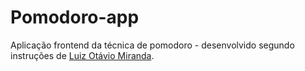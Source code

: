 # Pomodoro-app

Aplicação frontend da técnica de pomodoro - desenvolvido segundo instruções de [Luiz Otávio Miranda](https://www.udemy.com/course/curso-de-javascript-moderno-do-basico-ao-avancado/).
